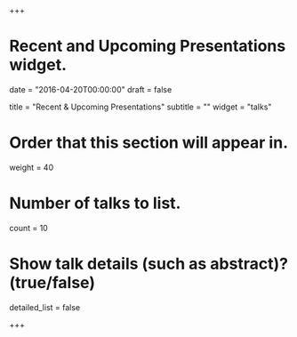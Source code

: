 +++
# Recent and Upcoming Presentations widget.

date = "2016-04-20T00:00:00"
draft = false

title = "Recent & Upcoming Presentations"
subtitle = ""
widget = "talks"

# Order that this section will appear in.
weight = 40

# Number of talks to list.
count = 10

# Show talk details (such as abstract)? (true/false)
detailed_list = false

+++

